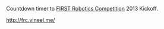 Countdown timer to [FIRST Robotics Competition](http://www.usfirst.org/roboticsprograms/frc/) 2013 Kickoff.

<http://frc.vineel.me/>

